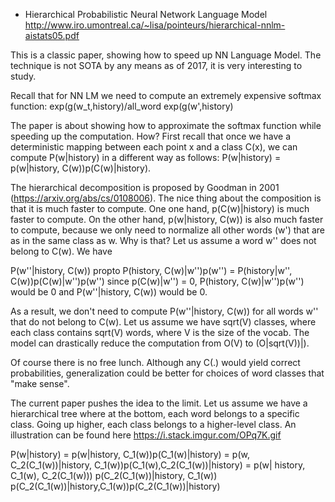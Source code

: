 - Hierarchical Probabilistic Neural Network Language Model http://www.iro.umontreal.ca/~lisa/pointeurs/hierarchical-nnlm-aistats05.pdf

This is a classic paper, showing how to speed up NN Language Model. The technique is not SOTA by any means as of 2017, it is very interesting to study.

Recall that for NN LM we need to compute an extremely expensive softmax function:
exp(g(w_t,history)/all_word exp(g(w',history)

The paper is about showing how to approximate the softmax function while speeding up the computation. How? First recall that once we have a deterministic mapping between each point x and a class C(x), we can compute P(w|history) in a different way as follows:
P(w|history) = p(w|history, C(w))p(C(w)|history).

The hierarchical decomposition is proposed by Goodman in 2001 (https://arxiv.org/abs/cs/0108006). The nice thing about the composition
is that it is much faster to compute. 
One one hand, p(C(w)|history) is much faster to compute.
On the other hand, p(w|history, C(w)) is also much faster to compute, because we only need to normalize all other words (w') that
are as in the same class as w. Why is that? Let us assume a word w'' does not belong to C(w). We have 


P(w''|history, C(w)) propto P(history, C(w)|w'')p(w'') = P(history|w'', C(w))p(C(w)|w'')p(w'')
since p(C(w)|w'') = 0, P(history, C(w)|w'')p(w'') would be 0 and P(w''|history, C(w)) would be 0.

As a result, we don't need to compute P(w''|history, C(w)) for all words w'' that do not belong to C(w). Let us assume we have sqrt(V) classes,
where each class contains sqrt(V) words, where V is the size of the vocab. The model can drastically reduce the computation from O(V) to (O|sqrt(V))|).

Of course there is no free lunch. Although any C(.) would yield correct probabilities, generalization
could be better for choices of word classes that "make sense".




The current paper pushes the idea to the limit. Let us assume we have a hierarchical tree where at the bottom, each word belongs to a specific class. Going up higher, each class belongs to a higher-level class. An illustration can be found here https://i.stack.imgur.com/OPq7K.gif

P(w|history) = p(w|history, C_1(w))p(C_1(w)|history) 
= p(w, C_2(C_1(w))|history, C_1(w))p(C_1(w),C_2(C_1(w))|history)
= p(w| history, C_1(w), C_2(C_1(w))) p(C_2(C_1(w))|history, C_1(w)) 
p(C_2(C_1(w))|history,C_1(w))p(C_2(C_1(w))|history)
